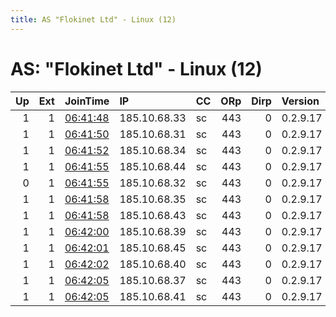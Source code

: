 ```yaml
---
title: AS "Flokinet Ltd" - Linux (12)
---
```


# AS: "Flokinet Ltd" - Linux (12)

|   Up |   Ext | JoinTime                                                                                            | IP           | CC   |   ORp |   Dirp | Version   | Contact   | Nickname   |   eFamMembers |
|-----:|------:|:----------------------------------------------------------------------------------------------------|:-------------|:-----|------:|-------:|:----------|:----------|:-----------|--------------:|
|    1 |     1 | [06:41:48](https://metrics.torproject.org/rs.html#details/419E9A95281C8555B1F159639E4D914B9C24F65B) | 185.10.68.33 | sc   |   443 |      0 | 0.2.9.17  | None      | iii        |            22 |
|    1 |     1 | [06:41:50](https://metrics.torproject.org/rs.html#details/C0603667F258F45BA0C46C5A9C0D028DD20EF5D8) | 185.10.68.31 | sc   |   443 |      0 | 0.2.9.17  | None      | iii        |            22 |
|    1 |     1 | [06:41:52](https://metrics.torproject.org/rs.html#details/7F33CF57F38227CABE6E86D6C994E4E4DA60E163) | 185.10.68.34 | sc   |   443 |      0 | 0.2.9.17  | None      | iii        |            22 |
|    1 |     1 | [06:41:55](https://metrics.torproject.org/rs.html#details/28380933AE660C353244D1E5E9A1E0647239CA74) | 185.10.68.44 | sc   |   443 |      0 | 0.2.9.17  | None      | iii        |            22 |
|    0 |     1 | [06:41:55](https://metrics.torproject.org/rs.html#details/C7B4C9F51FAEAC1C79AAF74AB0681AA72B9224B7) | 185.10.68.32 | sc   |   443 |      0 | 0.2.9.17  | None      | iii        |            22 |
|    1 |     1 | [06:41:58](https://metrics.torproject.org/rs.html#details/4BED014AF77BD30DA9F4446A456EC3CB516B2C4D) | 185.10.68.35 | sc   |   443 |      0 | 0.2.9.17  | None      | iii        |            22 |
|    1 |     1 | [06:41:58](https://metrics.torproject.org/rs.html#details/E5528213290B3A707C80A9D18B02B2BB557EE17E) | 185.10.68.43 | sc   |   443 |      0 | 0.2.9.17  | None      | iii        |            22 |
|    1 |     1 | [06:42:00](https://metrics.torproject.org/rs.html#details/62A41A2CFF37CF35855370E90B2436414B2A3196) | 185.10.68.39 | sc   |   443 |      0 | 0.2.9.17  | None      | iii        |            22 |
|    1 |     1 | [06:42:01](https://metrics.torproject.org/rs.html#details/216FA6AB4C9828BBF45CC99101EE98BD9C25C886) | 185.10.68.45 | sc   |   443 |      0 | 0.2.9.17  | None      | iii        |            22 |
|    1 |     1 | [06:42:02](https://metrics.torproject.org/rs.html#details/82BDC3EC551857D881A62B633C7A189D7CA5C427) | 185.10.68.40 | sc   |   443 |      0 | 0.2.9.17  | None      | iii        |            22 |
|    1 |     1 | [06:42:05](https://metrics.torproject.org/rs.html#details/3381DD28EFF11F842997CEBDC9445B3FC79013B3) | 185.10.68.37 | sc   |   443 |      0 | 0.2.9.17  | None      | iii        |            22 |
|    1 |     1 | [06:42:05](https://metrics.torproject.org/rs.html#details/7D5DAAF0EEFFDBA75BBED1DEA4A51D12027019D3) | 185.10.68.41 | sc   |   443 |      0 | 0.2.9.17  | None      | iii        |            22 |
